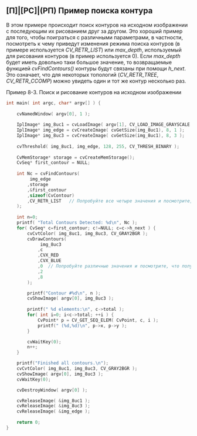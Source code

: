 ## [П]|[РС]|(РП) Пример поиска контура

В этом примере происходит поиск контуров на исходном изображении с последующим их рисованием друг за другом. Это хороший пример для того, чтобы поиграться с различными параметрами, в частности, посмотреть к чему приведут изменения режима поиска контуров (в примере используется *CV_RETR_LIST*) или *max_depth*, используемый для рисования контуров (в пример используется 0). Если *max_depth* будет иметь довольно таки большое значение, то возвращаемые функцией *cvFindContours()* контуры будут связаны при помощи *h_next*. Это означает, что для некоторых топологий (*CV_RETR_TREE*, *CV_RETR_CCOMP*) можно увидеть один и тот же контур несколько раз.

Пример 8-3. Поиск и рисование контуров на исходном изображении

```cpp
int main( int argc, char* argv[] ) {
 
    cvNamedWindow( argv[0], 1 );
 
    IplImage* img_8uc1 = cvLoadImage( argv[1], CV_LOAD_IMAGE_GRAYSCALE );
    IplImage* img_edge = cvCreateImage( cvGetSize(img_8uc1), 8, 1 );
    IplImage* img_8uc3 = cvCreateImage( cvGetSize(img_8uc1), 8, 3 );
 
    cvThreshold( img_8uc1, img_edge, 128, 255, CV_THRESH_BINARY );
 
    CvMemStorage* storage = cvCreateMemStorage();
    CvSeq* first_contour = NULL;
 
    int Nc = cvFindContours(
         img_edge
        ,storage
        ,&first_contour
        ,sizeof(CvContour)
        ,CV_RETR_LIST 	// Попробуйте все четыре значения и посмотрите, что получится
    );
 
    int n=0;
    printf( "Total Contours Detected: %d\n", Nc );
    for( CvSeq* c=first_contour; c!=NULL; c=c->h_next ) {
        cvCvtColor( img_8uc1, img_8uc3, CV_GRAY2BGR );
        cvDrawContours(
             img_8uc3
            ,c
            ,CVX_RED
            ,CVX_BLUE
            ,0 	// Попробуйте различные значения и посмотрите, что получится
            ,2
            ,8
        );

        printf("Contour #%d\n", n );
        cvShowImage( argv[0], img_8uc3 );
 
        printf(" %d elements:\n", c->total );
        for( int i=0; i<c->total; ++i ) {
            CvPoint* p = CV_GET_SEQ_ELEM( CvPoint, c, i );
            printf(" (%d,%d)\n", p->x, p->y );
        }

        cvWaitKey(0);
        n++;
    }

    printf("Finished all contours.\n");
    cvCvtColor( img_8uc1, img_8uc3, CV_GRAY2BGR );
    cvShowImage( argv[0], img_8uc3 );
    cvWaitKey(0);

    cvDestroyWindow( argv[0] );

    cvReleaseImage( &img_8uc1 );
    cvReleaseImage( &img_8uc3 );
    cvReleaseImage( &img_edge );
    
    return 0;
}
```